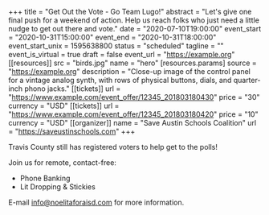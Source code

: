 +++
title = "Get Out the Vote - Go Team Lugo!"
abstract = "Let's give one final push for a weekend of action. Help us reach folks who just need a little nudge to get out there and vote."
date = "2020-07-10T19:00:00"
event_start = "2020-10-31T15:00:00"
event_end = "2020-10-31T18:00:00"
event_start_unix = 1595638800
status = "scheduled"
tagline = ""
event_is_virtual = true
draft = false
event_url = "https://example.org"
[[resources]]
  src = "birds.jpg"
  name = "hero"
  [resources.params]
    source = "https://example.org"
    description = "Close-up image of the control panel for a vintage analog synth, with rows of physical buttons, dials, and quarter-inch phono jacks."
[[tickets]]
  url = "https://www.example.com/event_offer/12345_201803180430"
  price = "30"
  currency = "USD"
[[tickets]]
  url = "https://www.example.com/event_offer/12345_201803180420"
  price = "10"
  currency = "USD"
[[organizer]]
  name = "Save Austin Schools Coalition"
  url = "https://saveustinschools.com"
+++

Travis County still has registered voters to help get to the polls!

Join us for remote, contact-free:
* Phone Banking
* Lit Dropping & Stickies

E-mail info@noelitaforaisd.com for more information.
